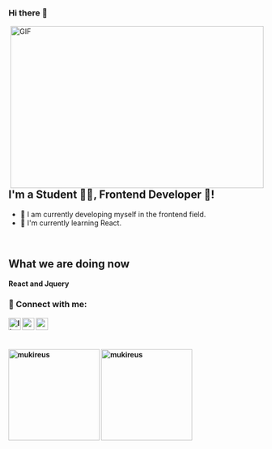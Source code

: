 ### Hi there 👋

<!--
**cefuchan/cefuchan** is a ✨ _special_ ✨ repository because its `README.md` (this file) appears on your GitHub profile.

Here are some ideas to get you started:
-->
<img align="right" alt="GIF" src="https://github.com/abhisheknaiidu/abhisheknaiidu/blob/master/code.gif?raw=true" width="500" height="320" />

## I'm a Student 👨‍🎓, Frontend Developer 🚀!
- 🔭 I am currently developing myself in the frontend field.
- 🌱 I'm currently learning React.
<br>

## What we are doing now
<b>React and Jquery

### 📩 Connect with me:

[<img align="left" alt="linkedin | LinkedIn" width="24px" src="https://raw.githubusercontent.com/peterthehan/peterthehan/master/assets/linkedin.svg" />][linkedin]
[<img align="left" height="24" width="24" src="https://cdn.jsdelivr.net/npm/simple-icons@v4/icons/instagram.svg" />][instagram]
[<img align="left" height="24" width="24" src="https://cdn.jsdelivr.net/npm/simple-icons@v4/icons/gmail.svg" />][gmail]


<br />


[instagram]: https://www.instagram.com/ceffuu/ 
[linkedin]: https://www.linkedin.com/in/cefuchan/
[gmail]: mailto:caferihsan12@gmail.com
<br />

<img height="180em" align="center" src="https://github-readme-stats.vercel.app/api?username=cefuchan&show_icons=true&locale=en&theme=algolia&include_all_commits=true&count_private=true" alt="mukireus"/>
  <img height="180em" align="center" src="https://github-readme-stats.vercel.app/api/top-langs?username=cefuchan&show_icons=true&locale=en&layout=compact&langs_count=8&theme=algolia" alt="mukireus"/>
